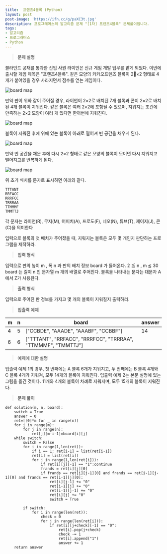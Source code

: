 ```yaml
---
title:  프렌즈4블록 (Python)
layout: post
post-image: 'https://ifh.cc/g/paXC3t.jpg'
description: 프로그래머스의 알고리즘 문제 "[1차] 프렌즈4블록" 문제풀이입니다.
tags:
- 알고리즘
- 프로그래머스
- Python
---
```



>**문제 설명**

블라인드 공채를 통과한 신입 사원 라이언은 신규 게임 개발 업무를 맡게 되었다. 이번에 출시할 게임 제목은 "프렌즈4블록".
같은 모양의 카카오프렌즈 블록이 2×2 형태로 4개가 붙어있을 경우 사라지면서 점수를 얻는 게임이다.

<img src="http://t1.kakaocdn.net/welcome2018/pang1.png" title="Friends 4 block!" alt="board map">

만약 판이 위와 같이 주어질 경우, 라이언이 2×2로 배치된 7개 블록과 콘이 2×2로 배치된 4개 블록이 지워진다. 같은 블록은 여러 2×2에 포함될 수 있으며, 지워지는 조건에 만족하는 2×2 모양이 여러 개 있다면 한꺼번에 지워진다.

<img src="http://t1.kakaocdn.net/welcome2018/pang2.png" title="Friends 4 block!" alt="board map">

블록이 지워진 후에 위에 있는 블록이 아래로 떨어져 빈 공간을 채우게 된다.

<img src="http://t1.kakaocdn.net/welcome2018/pang3.png" title="Friends 4 block!" alt="board map">

만약 빈 공간을 채운 후에 다시 2×2 형태로 같은 모양의 블록이 모이면 다시 지워지고 떨어지고를 반복하게 된다.

<img src="http://t1.kakaocdn.net/welcome2018/pang4.png" title="Friends 4 block!" alt="board map">

위 초기 배치를 문자로 표시하면 아래와 같다.

    TTTANT
    RRFACC
    RRRFCC
    TRRRAA
    TTMMMF
    TMMTTJ

각 문자는 라이언(R), 무지(M), 어피치(A), 프로도(F), 네오(N), 튜브(T), 제이지(J), 콘(C)을 의미한다

입력으로 블록의 첫 배치가 주어졌을 때, 지워지는 블록은 모두 몇 개인지 판단하는 프로그램을 제작하라.

>**입력 형식**


입력으로 판의 높이  m , 폭  n 과 판의 배치 정보  board 가 들어온다.
2 ≦  n ,  m  ≦ 30
 board 는 길이  n 인 문자열  m 개의 배열로 주어진다. 블록을 나타내는 문자는 대문자 A에서 Z가 사용된다.


>**출력 형식**

입력으로 주어진 판 정보를 가지고 몇 개의 블록이 지워질지 출력하라.

>**입출력 예제**

| m | n | board | answer |
|--|--|--|--|
| 4 | 5 | ["CCBDE", "AAADE", "AAABF", "CCBBF"] | 14 |
| 6 | 6 | ["TTTANT", "RRFACC", "RRRFCC", "TRRRAA", "TTMMMF", "TMMTTJ"] |

>**예제에 대한 설명**


입출력 예제 1의 경우, 첫 번째에는 A 블록 6개가 지워지고, 두 번째에는 B 블록 4개와 C 블록 4개가 지워져, 모두 14개의 블록이 지워진다.
입출력 예제 2는 본문 설명에 있는 그림을 옮긴 것이다. 11개와 4개의 블록이 차례로 지워지며, 모두 15개의 블록이 지워진다.


>**문제 풀이**

    def solution(m, n, board):
        switch = True
        answer = 0
        ret=[[0]*m for _ in range(n)]
        for i in range(m):
            for j in range(n):
                ret[j][m-i-1]=board[i][j]
        while switch:
            switch = False
            for i in range(1,len(ret)):
                if i == 1: ret[i-1] = list(ret[i-1])
                ret[i] = list(ret[i])
                for j in range(1,len(ret[i])):
                    if ret[i][j][-1] == "1":continue
                    frands = ret[i][j][0]
                    if frands == ret[i][j-1][0] and frands == ret[i-1][j-1][0] and frands == ret[i-1][j][0]:
                        ret[i][j-1] += "0"
                        ret[i-1][j] += "0"
                        ret[i-1][j-1] += "0"
                        ret[i][j] += "0"
                        switch = True
                        
            if switch:
                for i in range(len(ret)):
                    check = 0 
                    for j in range(len(ret[i])):
                        if ret[i][j+check][-1] == "0":
                            ret[i].pop(j+check)
                            check -= 1
                            ret[i].append("1")
                            answer += 1
        return answer

